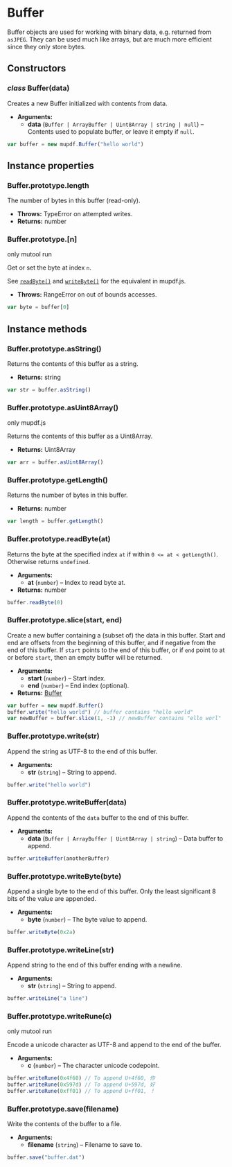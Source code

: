 # Buffer

Buffer objects are used for working with binary data, e.g. returned from
`asJPEG`. They can be used much like arrays, but are much more
efficient since they only store bytes.

## Constructors

### *class* Buffer(data)

Creates a new Buffer initialized with contents from data.

* **Arguments:**
  * **data** (`Buffer | ArrayBuffer | Uint8Array | string | null`) – Contents used to populate buffer, or leave it empty if `null`.

```javascript
var buffer = new mupdf.Buffer("hello world")
```

## Instance properties

### Buffer.prototype.length

The number of bytes in this buffer (read-only).

* **Throws:**
  TypeError on attempted writes.
* **Returns:**
  number

### Buffer.prototype.[n]

<span class="only_mutool">only&nbsp;mutool&nbsp;run</span>

Get or set the byte at index `n`.

See [`readByte()`](#Buffer.prototype.readByte) and [`writeByte()`](#Buffer.prototype.writeByte) for the equivalent in mupdf.js.

* **Throws:**
  RangeError on out of bounds accesses.

```javascript
var byte = buffer[0]
```

## Instance methods

### Buffer.prototype.asString()

Returns the contents of this buffer as a string.

* **Returns:**
  string

```javascript
var str = buffer.asString()
```

### Buffer.prototype.asUint8Array()

<span class="only_mupdfjs">only&nbsp;mupdf.js</span>

Returns the contents of this buffer as a Uint8Array.

* **Returns:**
  Uint8Array

```javascript
var arr = buffer.asUint8Array()
```

### Buffer.prototype.getLength()

Returns the number of bytes in this buffer.

* **Returns:**
  number

```javascript
var length = buffer.getLength()
```

### Buffer.prototype.readByte(at)

Returns the byte at the specified index `at` if within `0 <= at < getLength()`. Otherwise returns `undefined`.

* **Arguments:**
  * **at** (`number`) – Index to read byte at.
* **Returns:**
  number

```javascript
buffer.readByte(0)
```

### Buffer.prototype.slice(start, end)

Create a new buffer containing a (subset of) the data in this buffer.
Start and end are offsets from the beginning of this buffer, and if negative from the end of this buffer.
If `start` points to the end of this buffer, or if `end` point to at or before `start`, then an empty buffer will be returned.

* **Arguments:**
  * **start** (`number`) – Start index.
  * **end** (`number`) – End index (optional).
* **Returns:**
  [Buffer]()

```javascript
var buffer = new mupdf.Buffer()
buffer.write("hello world") // buffer contains "hello world"
var newBuffer = buffer.slice(1, -1) // newBuffer contains "ello worl"
```

### Buffer.prototype.write(str)

Append the string as UTF-8 to the end of this buffer.

* **Arguments:**
  * **str** (`string`) – String to append.

```javascript
buffer.write("hello world")
```

### Buffer.prototype.writeBuffer(data)

Append the contents of the `data` buffer to the end of this buffer.

* **Arguments:**
  * **data** (`Buffer | ArrayBuffer | Uint8Array | string`) – Data buffer to append.

```javascript
buffer.writeBuffer(anotherBuffer)
```

### Buffer.prototype.writeByte(byte)

Append a single byte to the end of this buffer.
Only the least significant 8 bits of the value are appended.

* **Arguments:**
  * **byte** (`number`) – The byte value to append.

```javascript
buffer.writeByte(0x2a)
```

### Buffer.prototype.writeLine(str)

Append string to the end of this buffer ending with a newline.

* **Arguments:**
  * **str** (`string`) – String to append.

```javascript
buffer.writeLine("a line")
```

### Buffer.prototype.writeRune(c)

<span class="only_mutool">only&nbsp;mutool&nbsp;run</span>

Encode a unicode character as UTF-8 and append to the end of
the buffer.

* **Arguments:**
  * **c** (`number`) – The character unicode codepoint.

```javascript
buffer.writeRune(0x4f60) // To append U+4f60, 你
buffer.writeRune(0x597d) // To append U+597d, 好
buffer.writeRune(0xff01) // To append U+ff01, ！
```

### Buffer.prototype.save(filename)

Write the contents of the buffer to a file.

* **Arguments:**
  * **filename** (`string`) – Filename to save to.

```javascript
buffer.save("buffer.dat")
```
